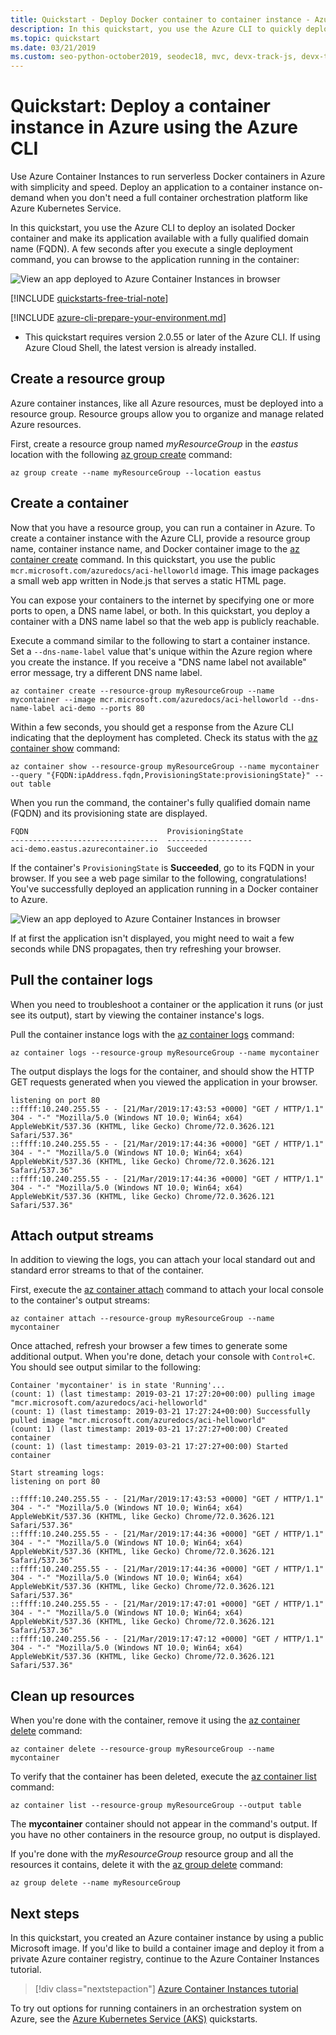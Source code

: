 ```yaml
---
title: Quickstart - Deploy Docker container to container instance - Azure CLI
description: In this quickstart, you use the Azure CLI to quickly deploy a containerized web app that runs in an isolated Azure container instance
ms.topic: quickstart
ms.date: 03/21/2019
ms.custom: seo-python-october2019, seodec18, mvc, devx-track-js, devx-track-azurecli, mode-api
---
```


# Quickstart: Deploy a container instance in Azure using the Azure CLI

Use Azure Container Instances to run serverless Docker containers in Azure with simplicity and speed. Deploy an application to a container instance on-demand when you don't need a full container orchestration platform like Azure Kubernetes Service.

In this quickstart, you use the Azure CLI to deploy an isolated Docker container and make its application available with a fully qualified domain name (FQDN). A few seconds after you execute a single deployment command, you can browse to the application running in the container:

![View an app deployed to Azure Container Instances in browser][aci-app-browser]

[!INCLUDE [quickstarts-free-trial-note](../../includes/quickstarts-free-trial-note.md)]

[!INCLUDE [azure-cli-prepare-your-environment.md](../../includes/azure-cli-prepare-your-environment.md)]

- This quickstart requires version 2.0.55 or later of the Azure CLI. If using Azure Cloud Shell, the latest version is already installed.

## Create a resource group

Azure container instances, like all Azure resources, must be deployed into a resource group. Resource groups allow you to organize and manage related Azure resources.

First, create a resource group named *myResourceGroup* in the *eastus* location with the following [az group create][az-group-create] command:

```azurecli-interactive
az group create --name myResourceGroup --location eastus
```

## Create a container

Now that you have a resource group, you can run a container in Azure. To create a container instance with the Azure CLI, provide a resource group name, container instance name, and Docker container image to the [az container create][az-container-create] command. In this quickstart, you use the public `mcr.microsoft.com/azuredocs/aci-helloworld` image. This image packages a small web app written in Node.js that serves a static HTML page.

You can expose your containers to the internet by specifying one or more ports to open, a DNS name label, or both. In this quickstart, you deploy a container with a DNS name label so that the web app is publicly reachable.

Execute a command similar to the following to start a container instance. Set a `--dns-name-label` value that's unique within the Azure region where you create the instance. If you receive a "DNS name label not available" error message, try a different DNS name label.

```azurecli-interactive
az container create --resource-group myResourceGroup --name mycontainer --image mcr.microsoft.com/azuredocs/aci-helloworld --dns-name-label aci-demo --ports 80
```

Within a few seconds, you should get a response from the Azure CLI indicating that the deployment has completed. Check its status with the [az container show][az-container-show] command:

```azurecli-interactive
az container show --resource-group myResourceGroup --name mycontainer --query "{FQDN:ipAddress.fqdn,ProvisioningState:provisioningState}" --out table
```

When you run the command, the container's fully qualified domain name (FQDN) and its provisioning state are displayed.

```output
FQDN                               ProvisioningState
---------------------------------  -------------------
aci-demo.eastus.azurecontainer.io  Succeeded
```

If the container's `ProvisioningState` is **Succeeded**, go to its FQDN in your browser. If you see a web page similar to the following, congratulations! You've successfully deployed an application running in a Docker container to Azure.

![View an app deployed to Azure Container Instances in browser][aci-app-browser]

If at first the application isn't displayed, you might need to wait a few seconds while DNS propagates, then try refreshing your browser.

## Pull the container logs

When you need to troubleshoot a container or the application it runs (or just see its output), start by viewing the container instance's logs.

Pull the container instance logs with the [az container logs][az-container-logs] command:

```azurecli-interactive
az container logs --resource-group myResourceGroup --name mycontainer
```

The output displays the logs for the container, and should show the HTTP GET requests generated when you viewed the application in your browser.

```output
listening on port 80
::ffff:10.240.255.55 - - [21/Mar/2019:17:43:53 +0000] "GET / HTTP/1.1" 304 - "-" "Mozilla/5.0 (Windows NT 10.0; Win64; x64) AppleWebKit/537.36 (KHTML, like Gecko) Chrome/72.0.3626.121 Safari/537.36"
::ffff:10.240.255.55 - - [21/Mar/2019:17:44:36 +0000] "GET / HTTP/1.1" 304 - "-" "Mozilla/5.0 (Windows NT 10.0; Win64; x64) AppleWebKit/537.36 (KHTML, like Gecko) Chrome/72.0.3626.121 Safari/537.36"
::ffff:10.240.255.55 - - [21/Mar/2019:17:44:36 +0000] "GET / HTTP/1.1" 304 - "-" "Mozilla/5.0 (Windows NT 10.0; Win64; x64) AppleWebKit/537.36 (KHTML, like Gecko) Chrome/72.0.3626.121 Safari/537.36"
```

## Attach output streams

In addition to viewing the logs, you can attach your local standard out and standard error streams to that of the container.

First, execute the [az container attach][az-container-attach] command to attach your local console to the container's output streams:

```azurecli-interactive
az container attach --resource-group myResourceGroup --name mycontainer
```

Once attached, refresh your browser a few times to generate some additional output. When you're done, detach your console with `Control+C`. You should see output similar to the following:

```output
Container 'mycontainer' is in state 'Running'...
(count: 1) (last timestamp: 2019-03-21 17:27:20+00:00) pulling image "mcr.microsoft.com/azuredocs/aci-helloworld"
(count: 1) (last timestamp: 2019-03-21 17:27:24+00:00) Successfully pulled image "mcr.microsoft.com/azuredocs/aci-helloworld"
(count: 1) (last timestamp: 2019-03-21 17:27:27+00:00) Created container
(count: 1) (last timestamp: 2019-03-21 17:27:27+00:00) Started container

Start streaming logs:
listening on port 80

::ffff:10.240.255.55 - - [21/Mar/2019:17:43:53 +0000] "GET / HTTP/1.1" 304 - "-" "Mozilla/5.0 (Windows NT 10.0; Win64; x64) AppleWebKit/537.36 (KHTML, like Gecko) Chrome/72.0.3626.121 Safari/537.36"
::ffff:10.240.255.55 - - [21/Mar/2019:17:44:36 +0000] "GET / HTTP/1.1" 304 - "-" "Mozilla/5.0 (Windows NT 10.0; Win64; x64) AppleWebKit/537.36 (KHTML, like Gecko) Chrome/72.0.3626.121 Safari/537.36"
::ffff:10.240.255.55 - - [21/Mar/2019:17:44:36 +0000] "GET / HTTP/1.1" 304 - "-" "Mozilla/5.0 (Windows NT 10.0; Win64; x64) AppleWebKit/537.36 (KHTML, like Gecko) Chrome/72.0.3626.121 Safari/537.36"
::ffff:10.240.255.55 - - [21/Mar/2019:17:47:01 +0000] "GET / HTTP/1.1" 304 - "-" "Mozilla/5.0 (Windows NT 10.0; Win64; x64) AppleWebKit/537.36 (KHTML, like Gecko) Chrome/72.0.3626.121 Safari/537.36"
::ffff:10.240.255.56 - - [21/Mar/2019:17:47:12 +0000] "GET / HTTP/1.1" 304 - "-" "Mozilla/5.0 (Windows NT 10.0; Win64; x64) AppleWebKit/537.36 (KHTML, like Gecko) Chrome/72.0.3626.121 Safari/537.36"
```

## Clean up resources

When you're done with the container, remove it using the [az container delete][az-container-delete] command:

```azurecli-interactive
az container delete --resource-group myResourceGroup --name mycontainer
```

To verify that the container has been deleted, execute the [az container list](/cli/azure/container#az_container_list) command:

```azurecli-interactive
az container list --resource-group myResourceGroup --output table
```

The **mycontainer** container should not appear in the command's output. If you have no other containers in the resource group, no output is displayed.

If you're done with the *myResourceGroup* resource group and all the resources it contains, delete it with the [az group delete][az-group-delete] command:

```azurecli-interactive
az group delete --name myResourceGroup
```

## Next steps

In this quickstart, you created an Azure container instance by using a public Microsoft image. If you'd like to build a container image and deploy it from a private Azure container registry, continue to the Azure Container Instances tutorial.

> [!div class="nextstepaction"]
> [Azure Container Instances tutorial](./container-instances-tutorial-prepare-app.md)

To try out options for running containers in an orchestration system on Azure, see the [Azure Kubernetes Service (AKS)][container-service] quickstarts.

<!-- IMAGES -->
[aci-app-browser]: ./media/container-instances-quickstart/view-an-application-running-in-an-azure-container-instance.png

<!-- LINKS - External -->
[app-github-repo]: https://github.com/Azure-Samples/aci-helloworld.git
[azure-account]: https://azure.microsoft.com/free/
[node-js]: https://nodejs.org

<!-- LINKS - Internal -->
[az-container-attach]: /cli/azure/container#az_container_attach
[az-container-create]: /cli/azure/container#az_container_create
[az-container-delete]: /cli/azure/container#az_container_delete
[az-container-list]: /cli/azure/container#az_container_list
[az-container-logs]: /cli/azure/container#az_container_logs
[az-container-show]: /cli/azure/container#az_container_show
[az-group-create]: /cli/azure/group#az_group_create
[az-group-delete]: /cli/azure/group#az_group_delete
[azure-cli-install]: /cli/azure/install-azure-cli
[container-service]: ../aks/kubernetes-walkthrough.md
